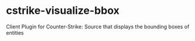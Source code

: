# cstrike-visualize-bbox
Client Plugin for Counter-Strike: Source that displays the bounding boxes of entities
